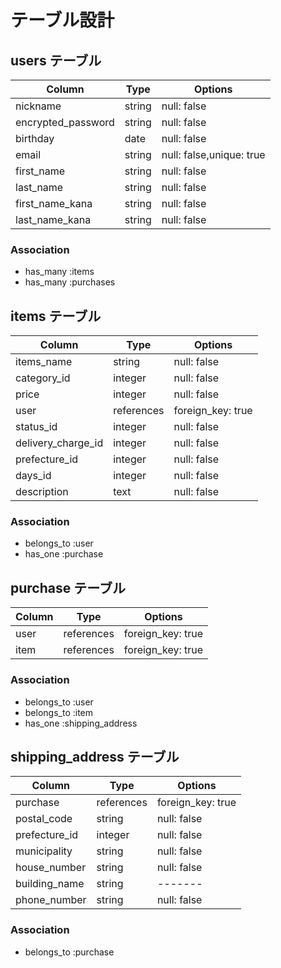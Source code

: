 # テーブル設計

## users テーブル

|Column|Type|Options|
|--------|-----|--------|
|nickname|string|null: false|
|encrypted_password|string|null: false|
|birthday|date|null: false|
|email|string|null: false,unique: true|
|first_name|string|null: false|
|last_name|string|null: false|
|first_name_kana|string|null: false|
|last_name_kana|string|null: false|

### Association
- has_many :items
- has_many :purchases

## items テーブル

|Column|Type|Options|
|--------|-----|--------|
|items_name|string|null: false|
|category_id|integer|null: false|
|price|integer|null: false|
|user|references|foreign_key: true|
|status_id|integer|null: false|
|delivery_charge_id|integer|null: false|
|prefecture_id|integer|null: false|
|days_id|integer|null: false|
|description|text|null: false|

### Association
- belongs_to :user
- has_one :purchase


## purchase テーブル

|Column|Type|Options|
|--------|-----|--------|
|user|references|foreign_key: true|
|item|references|foreign_key: true|

### Association
- belongs_to :user
- belongs_to :item
- has_one :shipping_address

## shipping_address テーブル

|Column|Type|Options|
|--------|-----|--------|
|purchase|references|foreign_key: true|
|postal_code|string|null: false|
|prefecture_id|integer|null: false|
|municipality|string|null: false|
|house_number|string|null: false|
|building_name|string|-------|
|phone_number|string|null: false|

### Association
- belongs_to :purchase